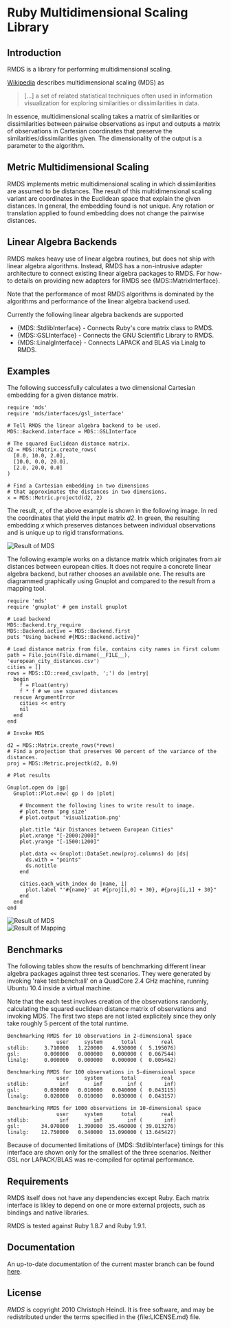 # Ruby Multidimensional Scaling Library

## Introduction

RMDS is a library for performing multidimensional scaling. 

[Wikipedia][wiki_mds] describes multidimensional scaling (MDS) as
> [...] a set of related statistical techniques often used in information 
> visualization for exploring similarities or dissimilarities in data.

In essence, multidimensional scaling takes a matrix of similarities or dissimilarities between pairwise observations as input and outputs a matrix of observations in Cartesian coordinates that preserve the similarities/dissimilarities given. The dimensionality of the output is a parameter to the algorithm.

## Metric Multidimensional Scaling

RMDS implements metric multidimensional scaling in which dissimilarities are assumed to be distances. The result of this multidimensional scaling variant are coordinates in the Euclidean space that explain the given distances. In general, the embedding found is not unique. Any rotation or translation applied to found embedding does not change the pairwise distances.

## Linear Algebra Backends

RMDS makes heavy use of linear algebra routines, but does not ship with linear algebra algorithms. Instead, RMDS has a non-intrusive adapter architecture to connect existing linear algebra packages to RMDS. For how-to details on providing new adapters for RMDS see {MDS::MatrixInterface}.

Note that the performance of most RMDS algorithms is dominated by the algorithms and performance of the linear algebra backend used. 

Currently the following linear algebra backends are supported

- {MDS::StdlibInterface} - Connects Ruby's core matrix class to RMDS.
- {MDS::GSLInterface} - Connects the GNU Scientific Library to RMDS.
- {MDS::LinalgInterface} - Connects LAPACK and BLAS via Linalg to RMDS.

## Examples

The following successfully calculates a two dimensional Cartesian embedding for a given distance matrix.
  
    require 'mds'
    require 'mds/interfaces/gsl_interface'
    
    # Tell RMDS the linear algebra backend to be used.
    MDS::Backend.interface = MDS::GSLInterface
    
    # The squared Euclidean distance matrix.
    d2 = MDS::Matrix.create_rows(
      [0.0, 10.0, 2.0], 
      [10.0, 0.0, 20.0], 
      [2.0, 20.0, 0.0]
    )
    
    # Find a Cartesian embedding in two dimensions
    # that approximates the distances in two dimensions.
    x = MDS::Metric.projectd(d2, 2)
    
The result, *x*, of the above example is shown in the following image. In red the coordinates that yield the input matrix *d2*. In green, the resulting embedding *x* which preserves distances between individual observations and is unique up to rigid transformations.

![Result of MDS](http://github.com/cheind/rmds/raw/master/docs/readme_example.png)

The following example works on a distance matrix which originates from air distances between european cities. It does not require a concrete linear algebra backend, but rather chooses an available one. The results are diagrammed graphically using Gnuplot and compared to the result from a mapping tool.

    require 'mds'
    require 'gnuplot' # gem install gnuplot
    
    # Load backend
    MDS::Backend.try_require
    MDS::Backend.active = MDS::Backend.first
    puts "Using backend #{MDS::Backend.active}"
    
    # Load distance matrix from file, contains city names in first column
    path = File.join(File.dirname(__FILE__), 'european_city_distances.csv')
    cities = []
    rows = MDS::IO::read_csv(path, ';') do |entry|
      begin
        f = Float(entry)
        f * f # we use squared distances
      rescue ArgumentError
        cities << entry
        nil
      end
    end
    
    # Invoke MDS

    d2 = MDS::Matrix.create_rows(*rows)      
    # Find a projection that preserves 90 percent of the variance of the distances.
    proj = MDS::Metric.projectk(d2, 0.9) 
    
    # Plot results
    
    Gnuplot.open do |gp|
      Gnuplot::Plot.new( gp ) do |plot|
        
        # Uncomment the following lines to write result to image.
        # plot.term 'png size'
        # plot.output 'visualization.png'
        
        plot.title "Air Distances between European Cities"  
        plot.xrange "[-2000:2000]"
        plot.yrange "[-1500:1200]"
        
        plot.data << Gnuplot::DataSet.new(proj.columns) do |ds|
          ds.with = "points"
          ds.notitle
        end
        
        cities.each_with_index do |name, i|
          plot.label "'#{name}' at #{proj[i,0] + 30}, #{proj[i,1] + 30}"
        end
      end
    end

![Result of MDS](http://github.com/cheind/rmds/raw/master/docs/readme_mds_cities.png)    
![Result of Mapping](http://github.com/cheind/rmds/raw/master/docs/readme_cities.png)
    
## Benchmarks
The following tables show the results of benchmarking different linear algebra packages against three test scenarios. They were generated by invoking 'rake test:bench:all' on a QuadCore 2.4 GHz machine, running Ubuntu 10.4 inside a virtual machine.

Note that the each test involves creation of the observations randomly, calculating the squared euclidean distance matrix of observations and invoking MDS. The first two steps are not listed explicitely since they only take roughly 5 percent of the total runtime.

    Benchmarking RMDS for 10 observations in 2-dimensional space
                    user     system      total        real
    stdlib:     3.710000   1.220000   4.930000 (  5.195076)
    gsl:        0.000000   0.000000   0.000000 (  0.067544)
    linalg:     0.000000   0.000000   0.000000 (  0.005462)
    
    Benchmarking RMDS for 100 observations in 5-dimensional space
                    user     system      total        real
    stdlib:          inf        inf        inf (       inf)
    gsl:        0.030000   0.010000   0.040000 (  0.043115)
    linalg:     0.020000   0.010000   0.030000 (  0.043157)
    
    Benchmarking RMDS for 1000 observations in 10-dimensional space
                    user     system      total        real
    stdlib:          inf        inf        inf (       inf)
    gsl:       34.070000   1.390000  35.460000 ( 39.013276)
    linalg:    12.750000   0.340000  13.090000 ( 13.645427)
    
Because of documented limitations of {MDS::StdlibInterface} timings for this interface are shown only for the smallest of the three scenarios. Neither GSL nor LAPACK/BLAS was re-compiled for optimal performance.

## Requirements

RMDS itself does not have any dependencies except Ruby. Each matrix interface is likley to depend on one or more external projects, such as bindings and native libraries.

RMDS is tested against Ruby 1.8.7 and Ruby 1.9.1.

## Documentation

An up-to-date documentation of the current master branch can be found [here](http://rdoc.info/github/cheind/rmds/master/frames).

## License

*RMDS* is copyright 2010 Christoph Heindl. It is free software, and may be redistributed under the terms specified in the {file:LICENSE.md} file.

[wiki_mds]: http://en.wikipedia.org/wiki/Multidimensional_scaling "Wikipedia - Multidimensional Scaling"
